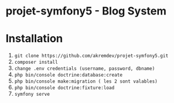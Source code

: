 # projet-symfony5 - Blog System

# Installation

1) `git clone https://github.com/akremdev/projet-symfony5.git`
2) `composer install`
3) `change .env credentials (username, password, dbname)`
4) `php bin/console doctrine:database:create`
5) `php bin/console make:migration ( les 2 sont valables)`
6) `php bin/console doctrine:fixture:load`
7) `symfony serve`

